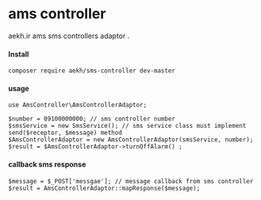 # ams controller
aekh.ir ams sms controllers adaptor .


#### Install

    composer require aekh/sms-controller dev-master

#### usage
    use AmsController\AmsControllerAdaptor;

    $number = 09100000000; // sms controller number
    $smsService = new SmsService(); // sms service class must implement send($receptor, $message) method
    $AmsControllerAdaptor = new AmsControllerAdaptor(smsService, number);
    $result = $AmsControllerAdaptor->turnOffAlarm() ;

#### callback sms response
    
    $message = $_POST['messgae']; // message callback from sms controller
    $result = AmsControllerAdaptor::mapResponse($message);
